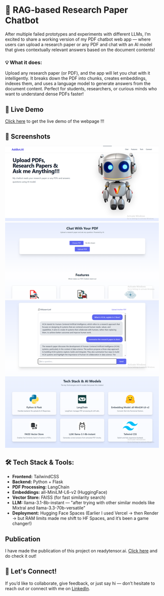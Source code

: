 # 🧠 RAG-based Research Paper Chatbot

After multiple failed prototypes and experiments with different LLMs, I’m excited to share a working version of my PDF chatbot web app — where users can upload a research paper or any PDF and chat with an AI model that gives contextually relevant answers based on the document contents!

### 💡 What it does:
Upload any research paper (or PDF), and the app will let you chat with it intelligently. It breaks down the PDF into chunks, creates embeddings, indexes them, and uses a language model to generate answers from the document content. Perfect for students, researchers, or curious minds who want to understand dense PDFs faster!

## 🚀 Live Demo
[Click here](https://huggingface.co/spaces/ommore86/research-paper-chatbot) to get the live demo of the webpage !!!

## 📸 Screenshots
![Homepage](homepage.png)
![ChatPage-1](chatpage.png)
![ChatPage-1](chatpage2.png)
![TechStack](tech_stack.png)

## 🛠️ Tech Stack & Tools:
- <b>Frontend:</b> TailwindCSS
- <b>Backend:</b> Python + Flask
- <b>PDF Processing:</b> LangChain
- <b>Embeddings:</b> all-MiniLM-L6-v2 (HuggingFace)
- <b>Vector Store:</b> FAISS (for fast similarity search)
- <b>LLM:</b> llama-3.1-8b-instant — "after trying with other similar models like Mixtral and llama-3.3-70b-versatile"
- <b>Deployment:</b> Hugging Face Spaces (Earlier I used Vercel → then Render → but RAM limits made me shift to HF Spaces, and it’s been a game changer!)

## Publication
I have made the publication of this project on readytensor.ai. [Click here](https://app.readytensor.ai/publications/rag-based-research-paper-chatbot-D2mnoaeo4HhR) and do check it out!

## 🤝 Let's Connect!
If you’d like to collaborate, give feedback, or just say hi — don’t hesitate to reach out or connect with me on [LinkedIn](https://www.linkedin.com/in/om-more-b802b2281/).
